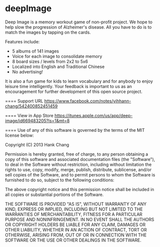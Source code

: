 deepImage
=========

Deep Image is a memory workout game of non-profit project. We hope to help slow the progression of Alzheimer's disease. All you have to do is to match the images by tapping on the cards.

Features include:
- 5 albums of 141 images
- Voice for each image to consolidate memory
- 8 board sizes / levels from 2x2 to 5x6
- Localized into English and Traditional Chinese
- No advertising!

It is also a fun game for kids to learn vocabulary and for anybody to enjoy leisure time intelligently.
Your feedback is important to us as an encouragement for further development of this open source project.

====
Support URL
  https://www.facebook.com/notes/yihhann-chang/542400852451459

====
View in App Store
  https://itunes.apple.com/us/app/deep-image/id669483205?ls=1&mt=8

====
Use of any of this software is governed by the terms of the MIT license below:

Copyright (C) 2013 Hank Chang

Permission is hereby granted, free of charge, to any person obtaining a copy of this software and associated documentation files (the "Software"), to deal in the Software without restriction, including without limitation the rights to use, copy, modify, merge, publish, distribute, sublicense, and/or sell copies of the Software, and to permit persons to whom the Software is furnished to do so, subject to the following conditions:

The above copyright notice and this permission notice shall be included in all copies or substantial portions of the Software.

THE SOFTWARE IS PROVIDED "AS IS", WITHOUT WARRANTY OF ANY KIND, EXPRESS OR IMPLIED, INCLUDING BUT NOT LIMITED TO THE WARRANTIES OF MERCHANTABILITY, FITNESS FOR A PARTICULAR PURPOSE AND NONINFRINGEMENT. IN NO EVENT SHALL THE AUTHORS OR COPYRIGHT HOLDERS BE LIABLE FOR ANY CLAIM, DAMAGES OR OTHER LIABILITY, WHETHER IN AN ACTION OF CONTRACT, TORT OR OTHERWISE, ARISING FROM, OUT OF OR IN CONNECTION WITH THE SOFTWARE OR THE USE OR OTHER DEALINGS IN THE SOFTWARE.